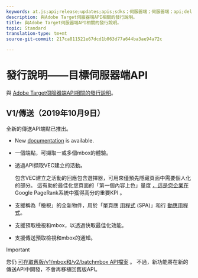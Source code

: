 ```yaml
---
keywords: at.js;api;release;updates;apis;sdks；伺服器端；伺服器端；api;delivery api
description: 與Adobe Target伺服器端API相關的發行說明。
title: 與Adobe Target伺服器端API相關的發行說明。
topic: Standard
translation-type: tm+mt
source-git-commit: 217ca811521e67dcd1b063d77a644ba3ae94a72c

---
```



# 發行說明——目標伺服器端API

與 [Adobe Target伺服器端API相關的發行說明](https://developers.adobetarget.com/api/delivery-api/)。

## V1/傳送（2019年10月9日）

全新的傳送API端點已推出。

* New [documentation](https://developers.adobetarget.com/api/delivery-api/) is available.
* 一個端點，可擷取一或多個mbox的體驗。
* 透過API擷取VEC建立的活動。

   包含VEC建立之活動的回應包含選擇器，可用來僅預先隱藏頁面中需要個人化的部分。 這有助於最佳化您頁面的「第一個內容上色」量度 [，這是您企業在](https://developers.google.com/web/fundamentals/performance/user-centric-performance-metrics.html)Google PageRank系統中獲得高分的重要KPI [](https://en.wikipedia.org/wiki/PageRank) 。

* 支援稱為「檢視」的全新物件，用於「單頁應 [用程式](/help/c-implementing-target/c-implementing-target-for-client-side-web/how-to-deployatjs/target-atjs-single-page-application.md) (SPA)」和行 [動應用程式](/help/c-target-mobile-app/target-mobile-app.md)。
* 支援預取檢視和mbox，以透過快取最佳化效能。
* 支援傳送預取檢視和mbox的通知。

>[!IMPORTANT]
>
>您仍 [可存取舊版/v1/mbox和/v2/batchmbox API檔案](https://developers.adobetarget.com/api/legacy-api/index.html) 。 不過，新功能將在新的傳送API中開發，不會再移植回舊版API。
